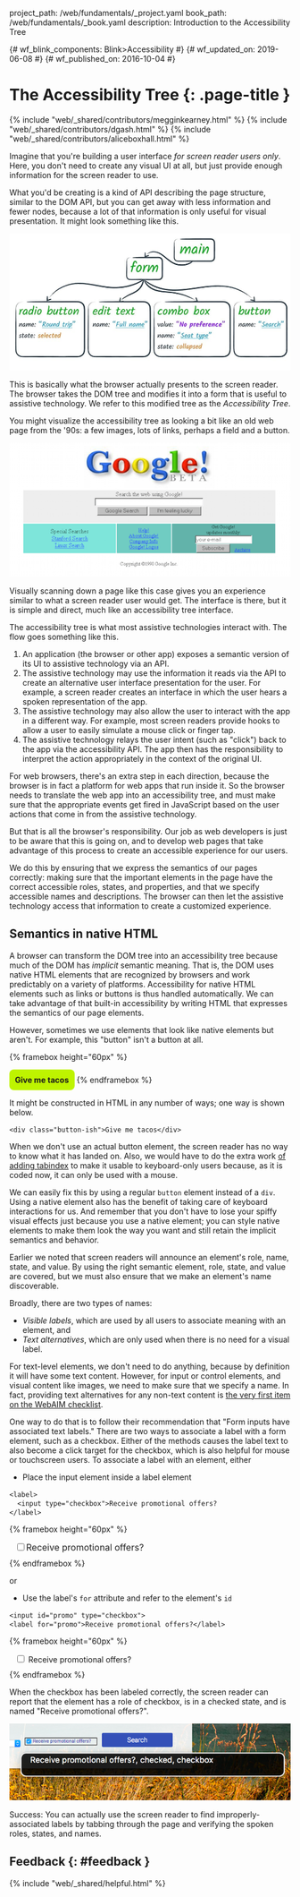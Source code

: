 project_path: /web/fundamentals/_project.yaml
book_path: /web/fundamentals/_book.yaml
description: Introduction to the Accessibility Tree


{# wf_blink_components: Blink>Accessibility #}
{# wf_updated_on: 2019-06-08 #}
{# wf_published_on: 2016-10-04 #}

# The Accessibility Tree {: .page-title }

{% include "web/_shared/contributors/megginkearney.html" %}
{% include "web/_shared/contributors/dgash.html" %}
{% include "web/_shared/contributors/aliceboxhall.html" %}



Imagine that you're building a user interface *for screen reader users only*.
Here, you don't need to create any visual UI at all, but just provide enough
information for the screen reader to use.

What you'd be creating is a kind of API describing the page structure, similar
to the DOM API, but you can get away with less information and fewer nodes,
because a lot of that information is only useful for visual presentation. It
might look something like this.

![screen reader DOM API mockup](imgs/treestructure.jpg)

This is basically what the browser actually presents to the screen reader. The
browser takes the DOM tree and modifies it into a form that is useful to
assistive technology. We refer to this modified tree as the *Accessibility
Tree*.

You might visualize the accessibility tree as looking a bit like an old web page
from the '90s: a few images, lots of links, perhaps a field and a button.

![a 1990s style web page](imgs/google1998.png)

Visually scanning down a page like this case gives you an experience similar to
what a screen reader user would get. The interface is there, but it is simple
and direct, much like an accessibility tree interface.

The accessibility tree is what most assistive technologies interact with. The
flow goes something like this.

 1. An application (the browser or other app) exposes a semantic version of its
    UI to assistive technology via an API.
 1. The assistive technology may use the information it reads via the API to
    create an alternative user interface presentation for the user. For example,
    a screen reader creates an interface in which the user hears a spoken
    representation of the app.
 1. The assistive technology may also allow the user to interact with the app in
    a different way. For example, most screen readers provide hooks to allow a
    user to easily simulate a mouse click or finger tap.
 1. The assistive technology relays the user intent (such as "click") back to
    the app via the accessibility API. The app then has the responsibility to
    interpret the action appropriately in the context of the original UI.

For web browsers, there's an extra step in each direction, because the browser
is in fact a platform for web apps that run inside it. So the browser needs to
translate the web app into an accessibility tree, and must make sure that the
appropriate events get fired in JavaScript based on the user actions that come
in from the assistive technology.

But that is all the browser's responsibility. Our job as web developers is just
to be aware that this is going on, and to develop web pages that take advantage
of this process to create an accessible experience for our users.

We do this by ensuring that we express the semantics of our pages correctly:
making sure that the important elements in the page have the correct accessible
roles, states, and properties, and that we specify accessible names and
descriptions. The browser can then let the assistive technology access that
information to create a customized experience.

## Semantics in native HTML

A browser can transform the DOM tree into an accessibility tree because much of
the DOM has *implicit* semantic meaning. That is, the DOM uses native HTML
elements that are recognized by browsers and work predictably on a variety of
platforms. Accessibility for native HTML elements such as links or buttons is
thus handled automatically. We can take advantage of that built-in accessibility
by writing HTML that expresses the semantics of our page elements.

However, sometimes we use elements that look like native elements but aren't.
For example, this "button" isn't a button at all.

{% framebox height="60px" %}
<style>
    .fancy-btn {
        display: inline-block;
        background: #BEF400;
        border-radius: 8px;
        padding: 10px;
        font-weight: bold;
        user-select: none;
        cursor: pointer;
    }
</style>
<div class="fancy-btn">Give me tacos</div>
{% endframebox %}

It might be constructed in HTML in any number of ways; one way is shown below.


    <div class="button-ish">Give me tacos</div>


When we don't use an actual button element, the screen reader has no way to know
what it has landed on. Also, we would have to do the extra work [of adding
tabindex](/web/fundamentals/accessibility/focus/using-tabindex) to make it
usable to keyboard-only users because, as it is coded now, it can only be used
with a mouse.

We can easily fix this by using a regular `button` element instead of a `div`.
Using a native element also has the benefit of taking care of keyboard
interactions for us. And remember that you don't have to lose your spiffy visual
effects just because you use a native element; you can style native elements to
make them look the way you want and still retain the implicit semantics and
behavior.

Earlier we noted that screen readers will announce an element's role, name,
state, and value. By using the right semantic element, role, state, and value
are covered, but we must also ensure that we make an element's name
discoverable.

Broadly, there are two types of names:

 - *Visible labels*, which are used by all users to associate meaning with an
   element, and
 - *Text alternatives*, which are only used when there is no need for a visual
   label.

For text-level elements, we don't need to do anything, because by definition it
will have some text content. However, for input or control elements, and visual
content like images, we need to make sure that we specify a name. In fact,
providing text alternatives for any non-text content is [the very
first item on the WebAIM checklist](https://webaim.org/standards/wcag/checklist#g1.1).

One way to do that is to follow their recommendation that "Form inputs have
associated text labels." There are two ways to associate a label with a form
element, such as a checkbox. Either of the methods causes the label text to also
become a click target for the checkbox, which is also helpful for mouse or
touchscreen users. To associate a label with an element, either

 - Place the input element inside a label element

<div class="clearfix"></div>

    <label>
      <input type="checkbox">Receive promotional offers?
    </label>


{% framebox height="60px" %}
<div style="margin: 10px;">
    <label style="font-size: 16px; color: #212121;">
        <input type="checkbox">Receive promotional offers?
    </label>
</div>
{% endframebox %}


or

 - Use the label's `for` attribute and refer to the element's `id`

<div class="clearfix"></div>

    <input id="promo" type="checkbox">
    <label for="promo">Receive promotional offers?</label>


{% framebox height="60px" %}
<div style="margin: 10px;">
    <input id="promo" type="checkbox">
    <label for="promo">Receive promotional offers?</label>
</div>
{% endframebox %}


When the checkbox has been labeled correctly, the screen reader can report that
the element has a role of checkbox, is in a checked state, and is named "Receive
promotional offers?".

![on-screen text output from VoiceOver showing the spoken label for a checkbox](imgs/promo-offers.png)

Success: You can actually use the screen reader to find improperly-associated
labels by tabbing through the page and verifying the spoken roles, states, and
names.

## Feedback {: #feedback }

{% include "web/_shared/helpful.html" %}

